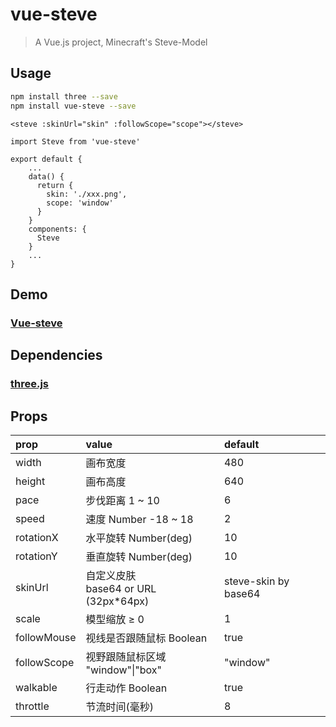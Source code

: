 # vue-steve

> A Vue.js project, Minecraft's Steve-Model

## Usage

``` bash
npm install three --save
npm install vue-steve --save
```

```
<steve :skinUrl="skin" :followScope="scope"></steve>
```

```
import Steve from 'vue-steve'

export default {
    ...
    data() {
      return {
        skin: './xxx.png',
        scope: 'window'
      }
    }
    components: {
      Steve
    }
    ...
}

```

## Demo

### [Vue-steve](https://volibearcat.top/vue-steve/index.html)

## Dependencies

### [three.js](https://github.com/mrdoob/three.js)

## Props

| prop            | value                                             | default                |
| :-------------- | :------------------------------------------------ | :--------------------- |
| width           | 画布宽度                                          | 480                    |
| height          | 画布高度                                          | 640                    |
| pace            | 步伐距离 1 ~ 10                                   | 6                      |
| speed           | 速度 Number  -18 ~ 18                             | 2                      |
| rotationX       | 水平旋转 Number(deg)                              | 10                     |
| rotationY       | 垂直旋转 Number(deg)                              | 10                     |
| skinUrl         | 自定义皮肤<br>base64 or URL (32px*64px)           | steve-skin by base64   |
| scale           | 模型缩放 ≥ 0                                      | 1                      |
| followMouse     | 视线是否跟随鼠标 Boolean                           | true                   |
| followScope     | 视野跟随鼠标区域 <br>"window"\|"box"               | "window"               |
| walkable        | 行走动作 Boolean                                  | true                  |
| throttle        | 节流时间(毫秒)                                     | 8                      |
